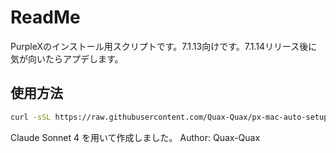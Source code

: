 # ReadMe
PurpleXのインストール用スクリプトです。7.1.13向けです。7.1.14リリース後に気が向いたらアプデします。
## 使用方法
```sh
curl -sSL https://raw.githubusercontent.com/Quax-Quax/px-mac-auto-setup/refs/heads/master/px-install-mac.sh | bash
```
Claude Sonnet 4 を用いて作成しました。
Author: Quax-Quax
